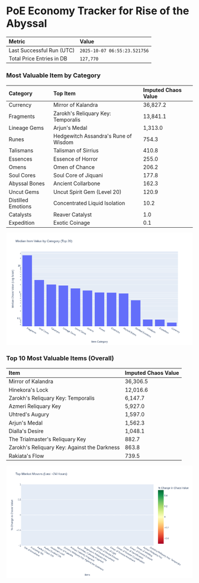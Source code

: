 # PoE Economy Tracker for Rise of the Abyssal

<!-- START_MAINTENANCE -->
| Metric | Value |
|:---|:---|
| Last Successful Run (UTC) | `2025-10-07 06:55:23.521756` |
| Total Price Entries in DB | `127,770` |

<!-- END_MAINTENANCE -->

<!-- START_DATAFRAME_DEBUG -->
<!-- END_DATAFRAME_DEBUG -->

<!-- START_CATEGORY_ANALYSIS -->
### Most Valuable Item by Category
| Category | Top Item | Imputed Chaos Value |
| :--- | :--- | :--- |
| Currency | Mirror of Kalandra | 36,827.2 |
| Fragments | Zarokh's Reliquary Key: Temporalis | 13,841.1 |
| Lineage Gems | Arjun's Medal | 1,313.0 |
| Runes | Hedgewitch Assandra's Rune of Wisdom | 754.3 |
| Talismans | Talisman of Sirrius | 410.8 |
| Essences | Essence of Horror | 255.0 |
| Omens | Omen of Chance | 206.2 |
| Soul Cores | Soul Core of Jiquani | 177.8 |
| Abyssal Bones | Ancient Collarbone | 162.3 |
| Uncut Gems | Uncut Spirit Gem (Level 20) | 120.9 |
| Distilled Emotions | Concentrated Liquid Isolation | 10.2 |
| Catalysts | Reaver Catalyst | 1.0 |
| Expedition | Exotic Coinage | 0.1 |


![Category Analysis Chart](charts/category_analysis.png)
<!-- END_ANALYSIS -->

<!-- START_ANALYSIS -->
### Top 10 Most Valuable Items (Overall)
| Item | Imputed Chaos Value |
| :--- | :--- |
| Mirror of Kalandra | 36,306.5 |
| Hinekora's Lock | 12,016.6 |
| Zarokh's Reliquary Key: Temporalis | 6,147.7 |
| Azmeri Reliquary Key | 5,927.0 |
| Uhtred's Augury | 1,597.0 |
| Arjun's Medal | 1,562.3 |
| Dialla's Desire | 1,048.1 |
| The Trialmaster's Reliquary Key | 882.7 |
| Zarokh's Reliquary Key: Against the Darkness | 863.8 |
| Rakiata's Flow | 739.5 |


![Market Movers Chart](charts/market_movers.png)
<!-- END_ANALYSIS -->

